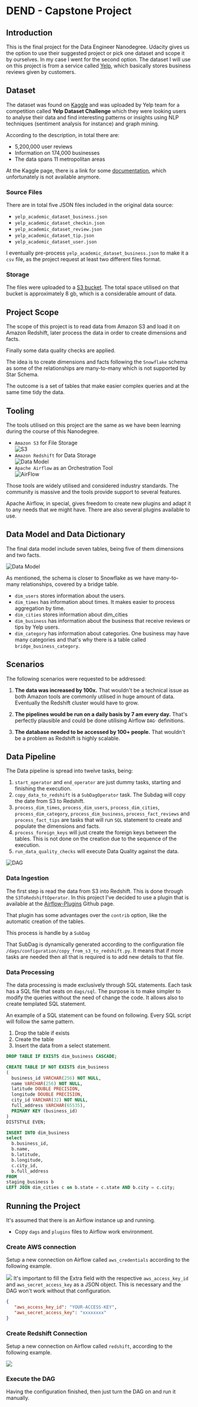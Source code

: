 # DEND - Capstone Project

## Introduction
This is the final project for the Data Engineer Nanodegree. Udacity gives us the option to use their suggested project or pick one dataset and scope it by ourselves. In my case I went for the second option. The dataset I will use on this project is from a service called [Yelp](https://www.yelp.ie), which basically stores business reviews given by customers.

## Dataset
The dataset was found on [Kaggle](https://www.kaggle.com/yelp-dataset/yelp-dataset) and was uploaded by Yelp team for a competition called **Yelp Dataset Challenge** which they were looking users to analyse their data and find interesting patterns or insights using NLP techniques (sentiment analysis for instance) and graph mining.

According to the description, in total there are:

- 5,200,000 user reviews
- Information on 174,000 businesses
- The data spans 11 metropolitan areas

At the Kaggle page, there is a link for some [documentation](https://www.yelp.com/dataset/documentation/json), which unfortunately is not available anymore.

### Source Files
There are in total five JSON files included in the original data source:
- `yelp_academic_dataset_business.json`
- `yelp_academic_dataset_checkin.json`
- `yelp_academic_dataset_review.json`
- `yelp_academic_dataset_tip.json`
- `yelp_academic_dataset_user.json`

I eventually pre-process `yelp_academic_dataset_business.json` to make it a `csv` file, as the project request at least two different files format.

### Storage
The files were uploaded to a [S3 bucket](s3://udacity-dend-mukesh-output/yelp-dataset/). The total space utilised on that bucket is approximately 8 gb, which is a considerable amount of data.


## Project Scope
The scope of this project is to read data from Amazon S3 and load it on Amazon Redshift, later process the data in order to create dimensions and facts.

Finally some data quality checks are applied.

The idea is to create dimensions and facts following the `Snowflake` schema as some of the relationships are many-to-many which is not supported by Star Schema.

The outcome is a set of tables that make easier complex queries and at the same time tidy the data.


## Tooling
The tools utilised on this project are the same as we have been learning during the course of this Nanodegree.

- `Amazon S3` for File Storage  
![S3](images/s3-logo.png)  
- `Amazon Redshift` for Data Storage  
![Data Model](images/redshift-logo.png)
- `Apache Airflow` as an Orchestration Tool  
![AirFlow](images/airflow-logo.png)

Those tools are widely utilised and considered industry standards. The community is massive and the tools provide support to several features.

Apache Airflow, in special, gives freedom to create new plugins and adapt it to any needs that we might have. There are also several plugins available to use.

## Data Model and Data Dictionary
The final data model include seven tables, being five of them dimensions and two facts.

![Data Model](images/yelp.png)

As mentioned, the schema is closer to Snowflake as we have many-to-many relationships, covered by a bridge table.

- `dim_users` stores information about the users.
- `dim_times` has information about times. It makes easier to process aggregation by time.
- `dim_cities` stores information about dim_cities
- `dim_business` has information about the business that receive reviews or tips by Yelp users.
- `dim_category` has information about categories. One business may have many categories and that's why there is a table called `bridge_business_category`.


## Scenarios
The following scenarios were requested to be addressed:

1. **The data was increased by 100x.** That wouldn't be a technical issue as both Amazon tools are commonly utilised in huge amount of data. Eventually the Redshift cluster would have to grow.

2. **The pipelines would be run on a daily basis by 7 am every day.** That's perfectly plausible and could be done utilising Airflow `DAG`· definitions.

3. **The database needed to be accessed by 100+ people.** That wouldn't be a problem as Redshift is highly scalable.

## Data Pipeline
The Data pipeline is spread into twelve tasks, being:
1. `start_operator` and `end_operator` are just dummy tasks, starting and finishing the execution.
2. `copy_data_to_redshift` is a `SubDagOperator` task. The Subdag will copy the date from S3 to Redshift.
3. `process_dim_times`, `process_dim_users`, `process_dim_cities`, `process_dim_category`, `process_dim_business`, `process_fact_reviews` and `process_fact_tips` are tasks that will run `SQL` statement to create and populate the dimensions and facts.
4. `process_foreign_keys` will just create the foreign keys between the tables. This is not done on the creation due to the sequence of the execution.
5. `run_data_quality_checks` will execute Data Quality against the data.

![DAG](images/dag.png)

### Data Ingestion
The first step is read the data from S3 into Redshift. This is done through the `S3ToRedshiftOperator`. In this project I've decided to use a plugin that is available at the [Airflow-Plugins](https://github.com/airflow-plugins/redshift_plugin) Github page.

That plugin has some advantages over the `contrib` option, like the automatic creation of the tables.

This process is handle by a `SubDag`     

That SubDag is dynamically generated according to the configuration file `/dags/configuration/copy_from_s3_to_redshift.py`. It means that if more tasks are needed then all that is required is to add new details to that file.

### Data Processing

The data processing is made exclusively through SQL statements. Each task has a SQL file that seats on `dags/sql`.
The purpose is to make simpler to modify the queries without the need of change the code. It allows also to create templated SQL statement.

An example of a SQL statement can be found on following. Every SQL script will follow the same pattern.

1. Drop the table if exists
2. Create the table
3. Insert the data from a select statement.

```sql
DROP TABLE IF EXISTS dim_business CASCADE;

CREATE TABLE IF NOT EXISTS dim_business
(
  business_id VARCHAR(256) NOT NULL,
  name VARCHAR(256) NOT NULL,
  latitude DOUBLE PRECISION,
  longitude DOUBLE PRECISION,
  city_id VARCHAR(32) NOT NULL,
  full_address VARCHAR(65535),
  PRIMARY KEY (business_id)
)
DISTSTYLE EVEN;

INSERT INTO dim_business
select
  b.business_id,
  b.name,
  b.latitude,
  b.longitude,
  c.city_id,
  b.full_address
FROM
staging_business b
LEFT JOIN dim_cities c on b.state = c.state AND b.city = c.city;
```

## Running the Project
It's assumed that there is an Airflow instance up and running.
- Copy `dags` and `plugins` files to Airflow work environment.

### Create AWS connection
Setup a new connection on Airflow called `aws_credentials` according to the following example.

![](images/aws-con.png)
It's important to fill the Extra field with the respective `aws_access_key_id` and `aws_secret_access_key` as a JSON object. This is necessary and the DAG won't work without that configuration.

```JSON
{
   "aws_access_key_id": "YOUR-ACCESS-KEY",
   "aws_secret_access_key": "xxxxxxxx"
}
```

### Create Redshift Connection
Setup a new connection on Airflow called `redshift`, according to the following example.

![](images/redshift-con.png)

### Execute the DAG
Having the configuration finished, then just turn the DAG on and run it manually.
